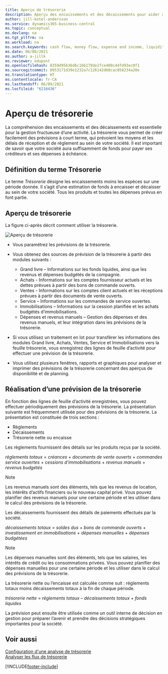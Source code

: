 ```yaml
---
title: Aperçu de trésorerie
description: Aperçu des encaissements et des décaissements pour aider à prévoir les montants à recevoir et à payer.
author: jill-kotel-andersson
ms.service: dynamics365-business-central
ms.topic: conceptual
ms.devlang: na
ms.tgt_pltfrm: na
ms.workload: na
ms.search.keywords: cash flow, money flow, expense and income, liquidity, cash receipts minus cash payments
ms.date: 06/08/2021
ms.author: a-jillk
ms.reviewer: edupont
ms.openlocfilehash: 8359d95b36d6c16b179de2fce400c44fd93ec0f1
ms.sourcegitcommit: 0953171d39e1232a7c126142d68cac858234a20e
ms.translationtype: HT
ms.contentlocale: fr-CA
ms.lasthandoff: 06/09/2021
ms.locfileid: "6216436"
---
```

# <a name="cash-flow-overview"></a>Aperçu de trésorerie

La compréhension des encaissements et des décaissements est essentielle pour la gestion fructueuse d’une activité. La trésorerie vous permet de créer facilement des prévisions à court terme, qui prévoient les moyens et les délais de réception et de règlement au sein de votre société. Il est important de savoir que votre société aura suffisamment de fonds pour payer ses créditeurs et ses dépenses à échéance.

## <a name="definition-of-cash-flow"></a>Définition du terme Trésorerie

Le terme *Trésorerie* désigne les encaissements moins les espèces sur une période donnée. Il s’agit d’une estimation de fonds à encaisser et décaisser au sein de votre société. Tous les produits et toutes les dépenses prévus en font partie.

## <a name="cash-flow-overview"></a>Aperçu de trésorerie

La figure ci-après décrit comment utiliser la trésorerie.

![Aperçu de trésorerie](media/finance_cash_flow_overview.png "Aperçu de trésorerie")

- Vous paramétrez les prévisions de la trésorerie.  

- Vous obtenez des sources de prévision de la trésorerie à partir des modules suivants :  

  - Grand livre – Informations sur les fonds liquides, ainsi que les revenus et dépenses budgétés de la compagnie.  
  - Achats - Informations sur les comptes fournisseur actuels et les dettes prévues à partir des bons de commande ouverts.  
  - Ventes - Informations sur les comptes client actuels et les réceptions prévues à partir des documents de vente ouverts.  
  - Service – Informations sur les commandes de service ouvertes.  
  - Immobilisations – Informations sur la cession planifiée et les achats budgétés d’immobilisations.  
  - Dépenses et revenus manuels – Gestion des dépenses et des revenus manuels, et leur intégration dans les prévisions de la trésorerie.  
- Si vous utilisez un traitement en lot pour transférer les informations des modules Grand livre, Achats, Ventes, Service et Immobilisations vers la feuille trésorerie, vous enregistrez des lignes de feuille d’activité pour effectuer une prévision de la trésorerie.  
- Vous utilisez plusieurs fenêtres, rapports et graphiques pour analyser et imprimer des prévisions de la trésorerie concernant des aperçus de disponibilité et de planning.  

## <a name="making-a-cash-flow-forecast"></a>Réalisation d’une prévision de la trésorerie

En fonction des lignes de feuille d’activité enregistrées, vous pouvez effectuer périodiquement des prévisions de la trésorerie. La présentation suivante est fréquemment utilisée pour des prévisions de la trésorerie. La présentation est constituée de trois sections :

  - Règlements  
  - Décaissements  
  - Trésorerie nette ou encaisse  

Les règlements fournissent des détails sur les produits reçus par la société.

*règlements totaux* = *créances* + *documents de vente ouverts* + *commandes service ouvertes* + *cessions d’immobilisations* + *revenus manuels* + *revenus budgétés*

> [!NOTE]
> Les revenus manuels sont des éléments, tels que les revenus de location, les intérêts d’actifs financiers ou le nouveau capital privé. Vous pouvez planifier des revenus manuels pour une certaine période et les utiliser dans le calcul des prévisions de la trésorerie.

Les décaissements fournissent des détails de paiements effectués par la société.

*décaissements totaux* = *soldes dus* + *bons de commande ouverts* + *investissement en immobilisations* + *dépenses manuelles* + *dépenses budgétées*

> [!NOTE]
> Les dépenses manuelles sont des éléments, tels que les salaires, les intérêts de crédit ou les consommations privées. Vous pouvez planifier des dépenses manuelles pour une certaine période et les utiliser dans le calcul des prévisions de la trésorerie.

La trésorerie nette ou l’encaisse est calculée comme suit : règlements totaux moins décaissements totaux à la fin de chaque période.

*trésorerie nette* = *règlements totaux* – *décaissements totaux* + *fonds liquides*

La prévision peut ensuite être utilisée comme un outil interne de décision en gestion pour préparer l’avenir et prendre des décisions stratégiques importantes pour la société.

## <a name="see-also"></a>Voir aussi
[Configuration d'une analyse de trésorerie](finance-setup-cash-flow-analyses.md)  
[Analyser les flux de trésorerie](finance-analyze-cash-flow.md)

[!INCLUDE[footer-include](includes/footer-banner.md)]
